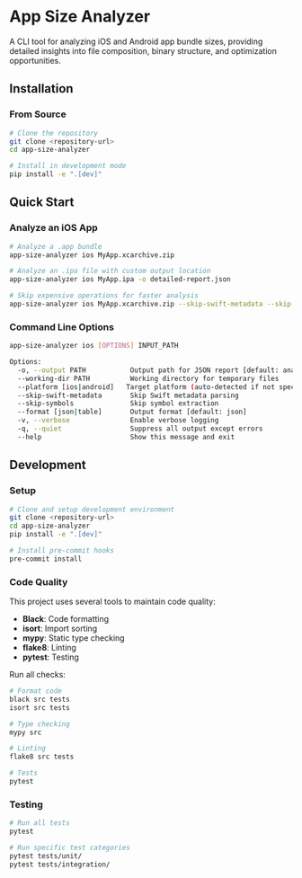 # App Size Analyzer

A CLI tool for analyzing iOS and Android app bundle sizes, providing detailed insights into file composition, binary structure, and optimization opportunities.

## Installation

### From Source

```bash
# Clone the repository
git clone <repository-url>
cd app-size-analyzer

# Install in development mode
pip install -e ".[dev]"
```

## Quick Start

### Analyze an iOS App

```bash
# Analyze a .app bundle
app-size-analyzer ios MyApp.xcarchive.zip

# Analyze an .ipa file with custom output location
app-size-analyzer ios MyApp.ipa -o detailed-report.json

# Skip expensive operations for faster analysis
app-size-analyzer ios MyApp.xcarchive.zip --skip-swift-metadata --skip-symbols
```

### Command Line Options

```bash
app-size-analyzer ios [OPTIONS] INPUT_PATH

Options:
  -o, --output PATH           Output path for JSON report [default: analysis-report.json]
  --working-dir PATH          Working directory for temporary files
  --platform [ios|android]   Target platform (auto-detected if not specified)
  --skip-swift-metadata       Skip Swift metadata parsing
  --skip-symbols              Skip symbol extraction
  --format [json|table]       Output format [default: json]
  -v, --verbose               Enable verbose logging
  -q, --quiet                 Suppress all output except errors
  --help                      Show this message and exit
```

## Development

### Setup

```bash
# Clone and setup development environment
git clone <repository-url>
cd app-size-analyzer
pip install -e ".[dev]"

# Install pre-commit hooks
pre-commit install
```

### Code Quality

This project uses several tools to maintain code quality:

- **Black**: Code formatting
- **isort**: Import sorting
- **mypy**: Static type checking
- **flake8**: Linting
- **pytest**: Testing

Run all checks:

```bash
# Format code
black src tests
isort src tests

# Type checking
mypy src

# Linting
flake8 src tests

# Tests
pytest
```

### Testing

```bash
# Run all tests
pytest

# Run specific test categories
pytest tests/unit/
pytest tests/integration/
```
